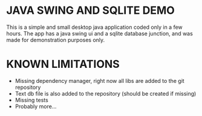 # JAVA SWING AND SQLITE DEMO

This is a simple and small desktop java application coded only in a few hours. The app has a java 
swing ui and a sqlite database junction, and was made for demonstration purposes only.

# KNOWN LIMITATIONS
- Missing dependency manager, right now all libs are added to the git repository
- Text db file is also added to the repository (should be created if missing)
- Missing tests
- Probably more...
